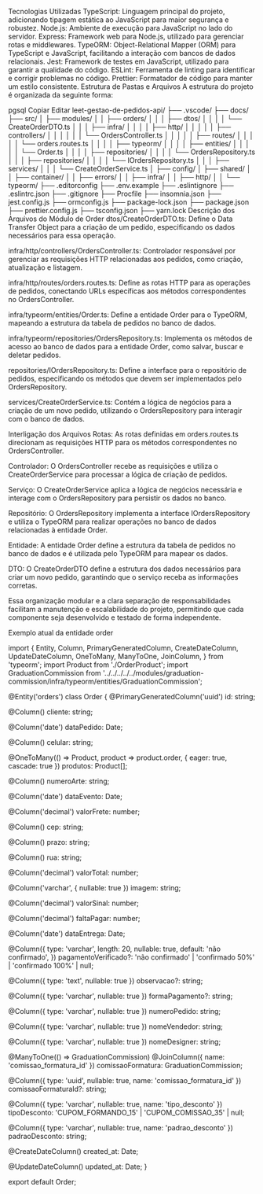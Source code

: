 Tecnologias Utilizadas
TypeScript: Linguagem principal do projeto, adicionando tipagem estática ao JavaScript para maior segurança e robustez.
Node.js: Ambiente de execução para JavaScript no lado do servidor.
Express: Framework web para Node.js, utilizado para gerenciar rotas e middlewares.
TypeORM: Object-Relational Mapper (ORM) para TypeScript e JavaScript, facilitando a interação com bancos de dados relacionais.
Jest: Framework de testes em JavaScript, utilizado para garantir a qualidade do código.
ESLint: Ferramenta de linting para identificar e corrigir problemas no código.
Prettier: Formatador de código para manter um estilo consistente.
Estrutura de Pastas e Arquivos
A estrutura do projeto é organizada da seguinte forma:

pgsql
Copiar
Editar
leet-gestao-de-pedidos-api/
├── .vscode/
├── docs/
├── src/
│   ├── modules/
│   │   ├── orders/
│   │   │   ├── dtos/
│   │   │   │   └── CreateOrderDTO.ts
│   │   │   ├── infra/
│   │   │   │   ├── http/
│   │   │   │   │   ├── controllers/
│   │   │   │   │   │   └── OrdersController.ts
│   │   │   │   │   ├── routes/
│   │   │   │   │       └── orders.routes.ts
│   │   │   │   ├── typeorm/
│   │   │   │       ├── entities/
│   │   │   │       │   └── Order.ts
│   │   │   │       ├── repositories/
│   │   │   │           └── OrdersRepository.ts
│   │   │   ├── repositories/
│   │   │   │   └── IOrdersRepository.ts
│   │   │   ├── services/
│   │   │       └── CreateOrderService.ts
│   ├── config/
│   ├── shared/
│   │   ├── container/
│   │   ├── errors/
│   │   ├── infra/
│   │       ├── http/
│   │       └── typeorm/
├── .editorconfig
├── .env.example
├── .eslintignore
├── .eslintrc.json
├── .gitignore
├── Procfile
├── insomnia.json
├── jest.config.js
├── ormconfig.js
├── package-lock.json
├── package.json
├── prettier.config.js
├── tsconfig.json
├── yarn.lock
Descrição dos Arquivos do Módulo de Order
dtos/CreateOrderDTO.ts: Define o Data Transfer Object para a criação de um pedido, especificando os dados necessários para essa operação.

infra/http/controllers/OrdersController.ts: Controlador responsável por gerenciar as requisições HTTP relacionadas aos pedidos, como criação, atualização e listagem.

infra/http/routes/orders.routes.ts: Define as rotas HTTP para as operações de pedidos, conectando URLs específicas aos métodos correspondentes no OrdersController.

infra/typeorm/entities/Order.ts: Define a entidade Order para o TypeORM, mapeando a estrutura da tabela de pedidos no banco de dados.

infra/typeorm/repositories/OrdersRepository.ts: Implementa os métodos de acesso ao banco de dados para a entidade Order, como salvar, buscar e deletar pedidos.

repositories/IOrdersRepository.ts: Define a interface para o repositório de pedidos, especificando os métodos que devem ser implementados pelo OrdersRepository.

services/CreateOrderService.ts: Contém a lógica de negócios para a criação de um novo pedido, utilizando o OrdersRepository para interagir com o banco de dados.

Interligação dos Arquivos
Rotas: As rotas definidas em orders.routes.ts direcionam as requisições HTTP para os métodos correspondentes no OrdersController.

Controlador: O OrdersController recebe as requisições e utiliza o CreateOrderService para processar a lógica de criação de pedidos.

Serviço: O CreateOrderService aplica a lógica de negócios necessária e interage com o OrdersRepository para persistir os dados no banco.

Repositório: O OrdersRepository implementa a interface IOrdersRepository e utiliza o TypeORM para realizar operações no banco de dados relacionadas à entidade Order.

Entidade: A entidade Order define a estrutura da tabela de pedidos no banco de dados e é utilizada pelo TypeORM para mapear os dados.

DTO: O CreateOrderDTO define a estrutura dos dados necessários para criar um novo pedido, garantindo que o serviço receba as informações corretas.

Essa organização modular e a clara separação de responsabilidades facilitam a manutenção e escalabilidade do projeto, permitindo que cada componente seja desenvolvido e testado de forma independente.


Exemplo atual da entidade order

import {
  Entity,
  Column,
  PrimaryGeneratedColumn,
  CreateDateColumn,
  UpdateDateColumn,
  OneToMany,
  ManyToOne,
  JoinColumn,
} from 'typeorm';
import Product from './OrderProduct';
import GraduationCommission from '../../../../../modules/graduation-commission/infra/typeorm/entities/GraduationCommission';


@Entity('orders')
class Order {
  @PrimaryGeneratedColumn('uuid')
  id: string;

  @Column()
  cliente: string;

  @Column('date')
  dataPedido: Date;

  @Column()
  celular: string;

  @OneToMany(() => Product, product => product.order, { eager: true, cascade: true })
  produtos: Product[];

  @Column()
  numeroArte: string;

  @Column('date')
  dataEvento: Date;

  @Column('decimal')
  valorFrete: number;

  @Column()
  cep: string;

  @Column()
  prazo: string;

  @Column()
  rua: string;

  @Column('decimal')
  valorTotal: number;

  @Column('varchar', { nullable: true })
  imagem: string;

  @Column('decimal')
  valorSinal: number;

  @Column('decimal')
  faltaPagar: number;

  @Column('date')
  dataEntrega: Date;

  @Column({
    type: 'varchar',
    length: 20,
    nullable: true,
    default: 'não confirmado', 
  })
  pagamentoVerificado?: 'não confirmado' | 'confirmado 50%' | 'confirmado 100%' | null;

  @Column({ type: 'text', nullable: true })
  observacao?: string;

  @Column({ type: 'varchar', nullable: true })
  formaPagamento?: string;

  @Column({ type: 'varchar', nullable: true })
  numeroPedido: string;

  @Column({ type: 'varchar', nullable: true })
  nomeVendedor: string;

  @Column({ type: 'varchar', nullable: true })
  nomeDesigner: string;


  @ManyToOne(() => GraduationCommission)
  @JoinColumn({ name: 'comissao_formatura_id' })
  comissaoFormatura: GraduationCommission;

  @Column({ type: 'uuid', nullable: true, name: 'comissao_formatura_id' }) 
  comissaoFormaturaId?: string;

  @Column({ type: 'varchar', nullable: true, name: 'tipo_desconto' }) 
  tipoDesconto: 'CUPOM_FORMANDO_15' | 'CUPOM_COMISSAO_35' | null;

  @Column({ type: 'varchar', nullable: true, name: 'padrao_desconto' }) 
  padraoDesconto: string;

  @CreateDateColumn()
  created_at: Date;

  @UpdateDateColumn()
  updated_at: Date;
}

export default Order;
